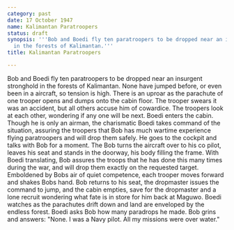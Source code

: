 ```yaml
---
category: past
date: 17 October 1947
name: Kalimantan Paratroopers
status: draft
synopsis: '''Bob and Boedi fly ten paratroopers to be dropped near an insurgent stronghold
  in the forests of Kalimantan.'''
title: Kalimantan Paratroopers

---
```





Bob and Boedi fly ten paratroopers to be dropped
near an insurgent stronghold in the forests of Kalimantan. None have
jumped before, or even been in a aircraft, so tension is high. There is
an uproar as the parachute of one trooper opens and dumps onto the cabin
floor. The trooper swears it was an accident, but all others accuse him
of cowardice. The troopers look at each other, wondering if any one will
be next. Boedi enters the cabin. Though he is only an airman, the
charismatic Boedi takes command of the situation, assuring the troopers
that Bob has much wartime experience flying paratroopers and will drop
them safely. He goes to the cockpit and talks with Bob for a moment. The
Bob turns the aircraft over to his co pilot, leaves his seat and stands
in the doorway, his body filling the frame. With Boedi translating, Bob
assures the troops that he has done this many times during the war, and
will drop them exactly on the requested target. Emboldened by Bobs air
of quiet competence, each trooper moves forward and shakes Bobs hand.
Bob returns to his seat, the dropmaster issues the command to jump, and
the cabin empties, save for the dropmaster and a lone recruit wondering
what fate is in store for him back at Maguwo. Boedi watches as the
parachutes drift down and land are enveloped by the endless forest.
Boedi asks Bob how many paradrops he made. Bob grins and answers: "None.
I was a Navy pilot. All my missions were over water."
